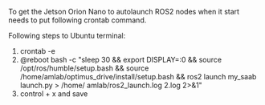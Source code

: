 To get the Jetson Orion Nano to autolaunch ROS2 nodes when it start needs to put following crontab command.

Following steps to Ubuntu terminal:

1. crontab -e
2. @reboot bash -c "sleep 30 && export DISPLAY=:0 && source /opt/ros/humble/setup.bash && source /home/amlab/optimus_drive/install/setup.bash && ros2 launch my_saab launch.py > /home/ amlab/ros2_launch.log 2.log 2>&1"
3. control + x and save